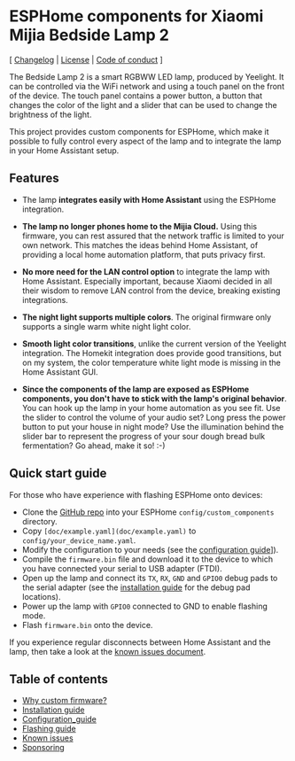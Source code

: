 # ESPHome components for Xiaomi Mijia Bedside Lamp 2

[ [Changelog](CHANGELOG.md) | [License](LICENSE.md) | [Code of conduct](CODE_OF_CONDUCT.md) ]

The Bedside Lamp 2 is a smart RGBWW LED lamp, produced by Yeelight. It can
be controlled via the WiFi network and using a touch panel on the front of
the device. The touch panel contains a power button, a button that changes
the color of the light and a slider that can be used to change the
brightness of the light.

This project provides custom components for ESPHome, which make it
possible to fully control every aspect of the lamp and to integrate the
lamp in your Home Assistant setup.

## Features

* The lamp **integrates easily with Home Assistant** using the ESPHome integration.

* **The lamp no longer phones home to the Mijia Cloud.** Using this firmware,
  you can rest assured that the network traffic is limited to your own network.
  This matches the ideas behind Home Assistant, of providing a local home
  automation platform, that puts privacy first.

* **No more need for the LAN control option** to integrate the lamp with
  Home Assistant. Especially important, because Xiaomi decided in all their
  wisdom to remove LAN control from the device, breaking existing integrations.

* **The night light supports multiple colors**. The original firmware only supports
  a single warm white night light color.

* **Smooth light color transitions**, unlike the current version of the Yeelight
  integration. The Homekit integration does provide good transitions, but on my
  system, the color temperature white light mode is missing in the Home Assistant GUI.

* **Since the components of the lamp are exposed as ESPHome components, you
  don't have to stick with the lamp's original behavior**. You can hook up the
  lamp in your home automation as you see fit. Use the slider to control the
  volume of your audio set? Long press the power button to put your house in
  night mode? Use the illumination behind the slider bar to represent the
  progress of your sour dough bread bulk fermentation?
  Go ahead, make it so! :-)


## Quick start guide

For those who have experience with flashing ESPHome onto devices:

* Clone the [GitHub repo](https://github.com/mmakaay/esphome-xiaomi_bslamp2)
  into your ESPHome `config/custom_components` directory.
* Copy `[doc/example.yaml](doc/example.yaml)` to `config/your_device_name.yaml`.
* Modify the configuration to your needs (see the [configuration guide](doc/configuration.md)]).
* Compile the `firmware.bin` file and download it to the device to which you
  have connected your serial to USB adapter (FTDI).
* Open up the lamp and connect its `TX`, `RX`, `GND` and `GPIO0` debug pads
  to the serial adapter (see the [installation
  guide](doc/installation.md) for the debug pad locations).
* Power up the lamp with `GPIO0` connected to GND to enable flashing mode.
* Flash `firmware.bin` onto the device.

If you experience regular disconnects between Home Assistant and the lamp,
then take a look at the [known issues document](doc/known_issues.md).

## Table of contents

* [Why custom firmware?](doc/why_custom_firmware.md)
* [Installation guide](doc/installation.md)
* [Configuration_guide](doc/configuration.md)
* [Flashing guide](doc/flashing.md)
* [Known issues](doc/known_issues.md)
* [Sponsoring](doc/sponsoring.md)
